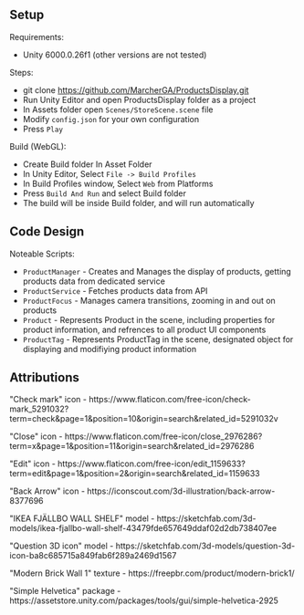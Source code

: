 <h2>Setup</h2>
<p dir="auto">Requirements:</p>
<ul dir="auto">
<li>Unity 6000.0.26f1 (other versions are not tested)</li>
</ul>

<p dir="auto">Steps:</p>
<ul dir="auto">
<li>git clone <a href="https://github.com/mofr/Diablerie.git">https://github.com/MarcherGA/ProductsDisplay.git</a></li>
<li>Run Unity Editor and open ProductsDisplay folder as a project</li>
<li>In Assets folder open <code>Scenes/StoreScene.scene</code> file</li>
<li>Modify <code>config.json</code> for your own configuration</li>
<li>Press <code>Play</code></li>
</ul>

<p dir="auto">Build (WebGL):</p>
<ul dir="auto">
<li>Create Build folder In Asset Folder</li>
<li>In Unity Editor, Select <code>File -> Build Profiles</code></li>
<li>In Build Profiles window, Select <code>Web</code> from Platforms</li>
<li>Press <code>Build And Run</code> and select Build folder</li>
<li>The build will be inside Build folder, and will run automatically</li>
</ul>

<h2>Code Design</h2>
<p dir="auto">Noteable Scripts:</p>
<ul dir="auto">
<li><code>ProductManager</code> - Creates and Manages the display of products, getting products data from dedicated service</li>
<li><code>ProductService</code> - Fetches products data from API</li>
<li><code>ProductFocus</code> - Manages camera transitions, zooming in and out on products</li>
<li><code>Product</code> - Represents Product in the scene, including properties for product information, and refrences to all product UI components</li>
<li><code>ProductTag</code> - Represents ProductTag in the scene, designated object for displaying and modifiying product information</li>
</ul>


<h2>Attributions</h2>
<p>"Check mark" icon - https://www.flaticon.com/free-icon/check-mark_5291032?term=check&page=1&position=10&origin=search&related_id=5291032v</p>
<p>"Close" icon - https://www.flaticon.com/free-icon/close_2976286?term=x&page=1&position=11&origin=search&related_id=2976286</p>
<p>"Edit" icon - https://www.flaticon.com/free-icon/edit_1159633?term=edit&page=1&position=2&origin=search&related_id=1159633</p>
<p>"Back Arrow" icon - https://iconscout.com/3d-illustration/back-arrow-8377696</p>
<p>"IKEA FJÄLLBO WALL SHELF" model - https://sketchfab.com/3d-models/ikea-fjallbo-wall-shelf-43479fde657649ddaf02d2db738407ee</p>
<p>"Question 3D icon" model - https://sketchfab.com/3d-models/question-3d-icon-ba8c685715a849fab6f289a2469d1567</p>
<p>"Modern Brick Wall 1" texture - https://freepbr.com/product/modern-brick1/</p>
<p>"Simple Helvetica" package - https://assetstore.unity.com/packages/tools/gui/simple-helvetica-2925</p>
